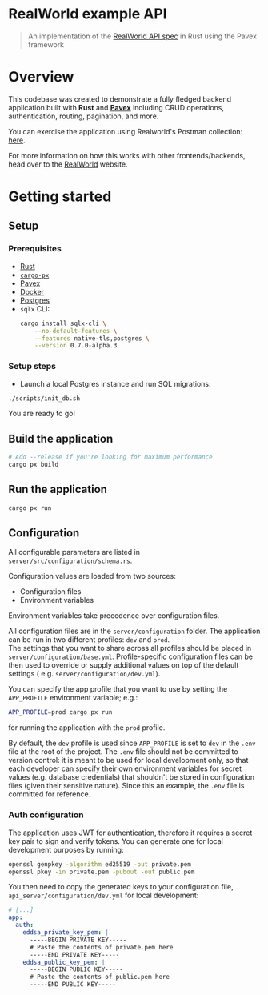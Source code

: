 # RealWorld example API

> An implementation of the [RealWorld API spec](https://www.realworld.how/) in Rust using the Pavex framework

# Overview

This codebase was created to demonstrate a fully fledged backend application built with **Rust** and [**Pavex**](https://pavex.dev) including CRUD operations, authentication, routing, pagination, and more.

You can exercise the application using Realworld's Postman collection: [here](https://github.com/gothinkster/realworld/tree/master/api).

For more information on how this works with other frontends/backends, head over to the [RealWorld](https://www.realworld.how/) website.

# Getting started

## Setup

### Prerequisites

- [Rust](https://www.rust-lang.org/tools/install)
- [`cargo-px`](https://lukemathwalker.github.io/cargo-px/)
- [Pavex](https://pavex.dev)
- [Docker](https://docs.docker.com/install/)
- [Postgres](https://www.postgresql.org/download/)
- `sqlx` CLI:
  ```bash
  cargo install sqlx-cli \
      --no-default-features \
      --features native-tls,postgres \
      --version 0.7.0-alpha.3
  ```

### Setup steps

- Launch a local Postgres instance and run SQL migrations:
```bash
./scripts/init_db.sh
```

You are ready to go!

## Build the application

```bash
# Add --release if you're looking for maximum performance
cargo px build
```

## Run the application

```bash
cargo px run
```

## Configuration

All configurable parameters are listed in `server/src/configuration/schema.rs`.

Configuration values are loaded from two sources:

- Configuration files
- Environment variables

Environment variables take precedence over configuration files.

All configuration files are in the `server/configuration` folder.
The application can be run in two different profiles: `dev` and `prod`.  
The settings that you want to share across all profiles should be placed
in `server/configuration/base.yml`.
Profile-specific configuration files can be then used
to override or supply additional values on top of the default settings (
e.g. `server/configuration/dev.yml`).

You can specify the app profile that you want to use by setting the `APP_PROFILE` environment variable; e.g.:

```bash
APP_PROFILE=prod cargo px run
```

for running the application with the `prod` profile.

By default, the `dev` profile is used since `APP_PROFILE` is set to `dev` in the `.env` file at the root of the project.
The `.env` file should not be committed to version control: it is meant to be used for local development only,
so that each developer can specify their own environment variables for secret values (e.g. database credentials)
that shouldn't be stored in configuration files (given their sensitive nature).
Since this an example, the `.env` file is committed for reference.

### Auth configuration

The application uses JWT for authentication, therefore it requires a secret key pair to sign and verify tokens. You can
generate one for local development purposes by running:

```bash 
openssl genpkey -algorithm ed25519 -out private.pem
openssl pkey -in private.pem -pubout -out public.pem
```

You then need to copy the generated keys to your configuration file, `api_server/configuration/dev.yml` for 
local development:

```yaml
# [...]
app:
  auth:
    eddsa_private_key_pem: |
      -----BEGIN PRIVATE KEY-----
      # Paste the contents of private.pem here
      -----END PRIVATE KEY-----
    eddsa_public_key_pem: |
      -----BEGIN PUBLIC KEY-----
      # Paste the contents of public.pem here
      -----END PUBLIC KEY-----
```